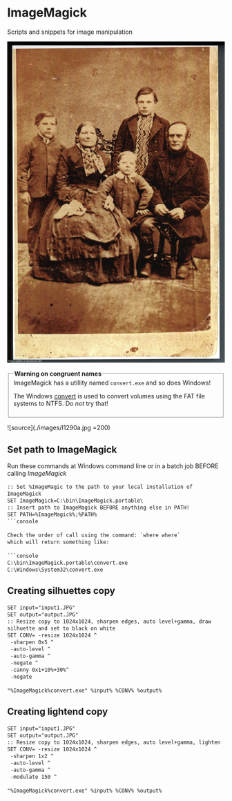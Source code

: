 # ImageMagick
Scripts and snippets for image manipulation

![source](./images/I1290a.jpg)

<fieldset>
  <legend><b>Warning on congruent names</b></legend>
  ImageMagick has a utillity named <code>convert.exe</code> and so does Windows!
  
  The Windows <a href="https://en.wikipedia.org/wiki/Convert_(command)">convert</a> is used to convert volumes using the FAT file systems to NTFS. Do <i>not</i> try that!
</fieldset>


![source](./images/I1290a.jpg =200)

## Set path to ImageMagick

Run these commands at Windows command line or in a batch job BEFORE calling *ImageMagick*
```console
:: Set %ImageMagic to the path to your local installation of ImageMagick
SET ImageMagick=C:\bin\ImageMagick.portable\
:: Insert path to ImageMagick BEFORE anything else in PATH!
SET PATH=%ImageMagick%;%PATH%
```console

Chech the order of call using the command: `where where`
which will return something like:

```console
C:\bin\ImageMagick.portable\convert.exe
C:\Windows\System32\convert.exe
```

## Creating silhuettes copy

```console
SET input="input1.JPG"
SET output="output.JPG"
:: Resize copy to 1024x1024, sharpen edges, auto level+gamma, draw silhuette and set to black on white
SET CONV= -resize 1024x1024 ^
 -sharpen 0x5 ^
 -auto-level ^
 -auto-gamma ^
 -negate ^
 -canny 0x1+10%+30%^
 -negate 
 
"%ImageMagick%convert.exe" %input% %CONV% %output%
```

## Creating lightend copy

```console
SET input="input1.JPG"
SET output="output.JPG"
:: Resize copy to 1024x1024, sharpen edges, auto level+gamma, lighten
SET CONV= -resize 1024x1024 ^
 -sharpen 1x2 ^
 -auto-level ^
 -auto-gamma ^
 -modulate 150 ^
 
"%ImageMagick%convert.exe" %input% %CONV% %output%
```
